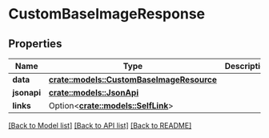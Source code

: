 # CustomBaseImageResponse

## Properties

Name | Type | Description | Notes
------------ | ------------- | ------------- | -------------
**data** | [**crate::models::CustomBaseImageResource**](CustomBaseImageResource.md) |  | 
**jsonapi** | [**crate::models::JsonApi**](JsonApi.md) |  | 
**links** | Option<[**crate::models::SelfLink**](SelfLink.md)> |  | [optional]

[[Back to Model list]](../README.md#documentation-for-models) [[Back to API list]](../README.md#documentation-for-api-endpoints) [[Back to README]](../README.md)


